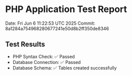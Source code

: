 # PHP Application Test Report
Date: Fri Jun  6 11:22:53 UTC 2025
Commit: 8a1284a754968280677241e50d8b2ff350de8346

## Test Results
- PHP Syntax Check: ✅ Passed
- Database Connection: ✅ Passed
- Database Schema: ✅ Tables created successfully
